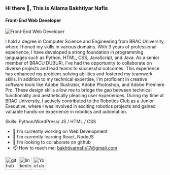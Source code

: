 ### Hi there 👋, This is Allama Bakhtiyar Nafis
#### Front-End Web Developer
![Front-End Web Developer](https://media.licdn.com/dms/image/v2/D5616AQG3GxGMv8fSHQ/profile-displaybackgroundimage-shrink_350_1400/profile-displaybackgroundimage-shrink_350_1400/0/1730833075072?e=1736380800&v=beta&t=YEzt27_wVFz3hMIZRRHBN7PmT72n63DaXYZeqRNO500)

I hold a degree in Computer Science and Engineering from BRAC University, where I honed my skills in various domains. With 3 years of professional experience, I have developed a strong foundation in programming languages such as Python, HTML, CSS, JavaScript, and Java. As a senior member of BRACU DUBURI, I've had the opportunity to collaborate on diverse projects and lead teams to successful outcomes. This experience has enhanced my problem-solving abilities and fostered my teamwork skills. In addition to my technical expertise, I'm proficient in creative software tools like Adobe Illustrator, Adobe Photoshop, and Adobe Premiere Pro. These design skills allow me to bridge the gap between technical functionality and aesthetically pleasing user experiences. During my time at BRAC University, I actively contributed to the Robotics Club as a Junior Executive, where I was involved in exciting robotics projects and gained valuable hands-on experience in robotics and automation. 

Skills: Python/WordPress/ JS / HTML / CSS

- 🔭 I’m currently working on Web Development 
- 🌱 I’m currently learning React, NodeJS 
- 👯 I’m looking to collaborate on github 
- 📫 How to reach me: bakhtiyarnafis17@gmail.com 


[<img src='https://cdn.jsdelivr.net/npm/simple-icons@3.0.1/icons/github.svg' alt='github' height='40'>](https://github.com/abnafis17)  [<img src='https://cdn.jsdelivr.net/npm/simple-icons@3.0.1/icons/linkedin.svg' alt='linkedin' height='40'>](https://www.linkedin.com/in/https://www.linkedin.com/in/bakhtiyar-nafis-747616189//)  [<img src='https://cdn.jsdelivr.net/npm/simple-icons@3.0.1/icons/youtube.svg' alt='YouTube' height='40'>](https://www.youtube.com/channel/https://www.youtube.com/@MyComputerSchool)  

